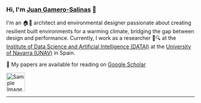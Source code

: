 ### Hi, I'm [Juan Gamero-Salinas](https://juangamero.owlstown.net/) 👋

I'm an 🏠🌳 architect and environmental designer passionate about creating resilient built environments for a warming climate, bridging the gap between design and performance. Currently, I work as a researcher 🔬🔍 at the [Institute of Data Science and Artificial Intelligence (DATAI)](https://www.unav.edu/web/instituto-de-ciencia-de-los-datos-e-inteligencia-artificial) at the [University of Navarra (UNAV)](https://www.unav.edu/) in Spain. 

📃 My papers are available for reading on [Google Scholar](https://scholar.google.es/citations?hl=en&user=Dw4s2AkAAAAJ)    

<img src="https://upload.wikimedia.org/wikipedia/commons/thumb/c/c7/Google_Scholar_logo.svg/2048px-Google_Scholar_logo.svg.png" alt="Sample Image" title="This is a sample image" width="50">

---




<!--
**jgamerosalinas/jgamerosalinas** is a ✨ _special_ ✨ repository because its `README.md` (this file) appears on your GitHub profile.

Here are some ideas to get you started:

- 🔭 I’m currently working on ...
- 🌱 I’m currently learning ...
- 👯 I’m looking to collaborate on ...
- 🤔 I’m looking for help with ...
- 💬 Ask me about ...
- 📫 How to reach me: ...
- 😄 Pronouns: ...
- ⚡ Fun fact: ...
-->
